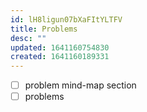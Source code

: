 ```yaml
---
id: lH8ligun07bXaFItYLTFV
title: Problems
desc: ""
updated: 1641160754830
created: 1641160189331
---
```


- [ ] problem mind-map section
- [ ] problems
